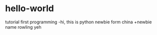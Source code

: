 # hello-world
tutorial first programming
-hi, this is python newbie form china
+newbie name rowling
yeh
